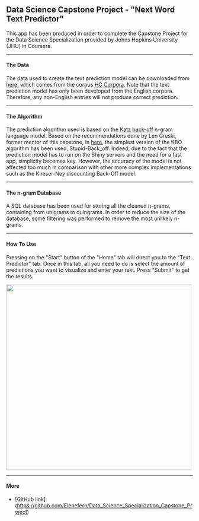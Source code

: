 ## Data Science Capstone Project - "Next Word Text Predictor"

This app has been produced in order to complete the Capstone Project for the Data Science Specialization provided by Johns Hopkins University (JHU) in Coursera. 

******

#### The Data

The data used to create the text prediction model can be downloaded from [here](https://d396qusza40orc.cloudfront.net/dsscapstone/dataset/Coursera-SwiftKey.zip), which comes from the corpus [HC Corpora](http://corpora.epizy.com/). Note that the text prediction model has only been developed from the English corpora. Therefore, any non-English entries will not produce correct prediction.

******

#### The Algorithm

The prediction algorithm used is based on the [Katz back-off](https://en.wikipedia.org/wiki/Katz%27s_back-off_model#:~:text=Katz%20back%2Doff%20is%20a,history%20models%20under%20certain%20conditions]) n-gram language model. Based on the recommendations done by Len Greski, former mentor of this capstone, in [here](https://github.com/lgreski/datasciencectacontent/blob/master/markdown/capstone-choosingATextPackage.md), the simplest version of the KBO algorithm has been used, Stupid-Back_off. Indeed, due to the fact that the prediction model has to run on the Shiny servers and the need for a fast app, simplicity becomes key. However, the accuracy of the model is not affected too much in comparison with other more complex implementations such as the Kneser-Ney discounting Back-Off model.   

******

#### The n-gram Database

A SQL database has been used for storing all the cleaned n-grams, containing from unigrams to quingrams. In order to reduce the size of the database, some filtering was performed to remove the most unlikely n-grams. 

******

#### How To Use

Pressing on the "Start" button of the "Home" tab will direct you to the "Text Predictor" tab. Once in this tab, all you need to do is select the amount of predictions you want to visualize and enter your text. Press "Submit" to get the results.

<img src="how_to_use.png" width="500px"/>


******

#### More

* [GitHub link] (https://github.com/Elenefern/Data_Science_Specialization_Capstone_Project)


